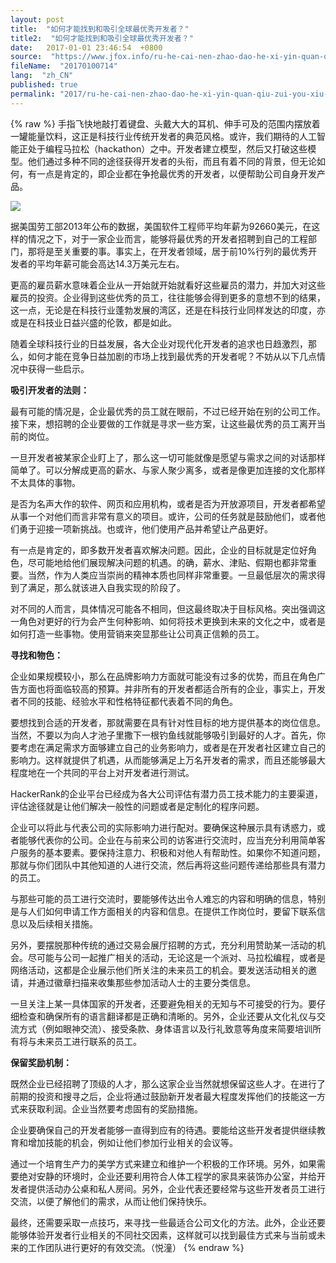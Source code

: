 ```yaml
---
layout: post
title:  "如何才能找到和吸引全球最优秀开发者？"
title2:  "如何才能找到和吸引全球最优秀开发者？"
date:   2017-01-01 23:46:54  +0800
source:  "https://www.jfox.info/ru-he-cai-nen-zhao-dao-he-xi-yin-quan-qiu-zui-you-xiu-kai-fa-zhe.html"
fileName:  "20170100714"
lang:  "zh_CN"
published: true
permalink: "2017/ru-he-cai-nen-zhao-dao-he-xi-yin-quan-qiu-zui-you-xiu-kai-fa-zhe.html"
---
```

{% raw %}
手指飞快地敲打着键盘、头戴大大的耳机、伸手可及的范围内摆放着一罐能量饮料，这正是科技行业传统开发者的典范风格。或许，我们期待的人工智能正处于编程马拉松（hackathon）之中。开发者建立模型，然后又打破这些模型。他们通过多种不同的途径获得开发者的头衔，而且有着不同的背景，但无论如何，有一点是肯定的，即企业都在争抢最优秀的开发者，以便帮助公司自身开发产品。

![](687b948.jpg)

据美国劳工部2013年公布的数据，美国软件工程师平均年薪为92660美元，在这样的情况之下，对于一家企业而言，能够将最优秀的开发者招聘到自己的工程部门，那将是至关重要的事。事实上，在开发者领域，居于前10%行列的最优秀开发者的平均年薪可能会高达14.3万美元左右。

更高的雇员薪水意味着企业从一开始就开始就看好这些雇员的潜力，并加大对这些雇员的投资。企业得到这些优秀的员工，往往能够会得到更多的意想不到的结果，这一点，无论是在科技行业蓬勃发展的湾区，还是在科技行业同样发达的印度，亦或是在科技业日益兴盛的伦敦，都是如此。

随着全球科技行业的日益发展，各大企业对现代化开发者的追求也日趋激烈，那么，如何才能在竞争日益加剧的市场上找到最优秀的开发者呢？不妨从以下几点情况中获得一些启示。

**吸引开发者的法则：**

最有可能的情况是，企业最优秀的员工就在眼前，不过已经开始在别的公司工作。接下来，想招聘的企业要做的工作就是寻求一些方案，让这些最优秀的员工离开当前的岗位。

一旦开发者被某家企业盯上了，那么这一切可能就像是愿望与需求之间的对话那样简单了。可以分解成更高的薪水、与家人聚少离多，或者是像更加连接的文化那样不太具体的事物。

是否为名声大作的软件、网页和应用机构，或者是否为开放源项目，开发者都希望从事一个对他们而言非常有意义的项目。或许，公司的任务就是鼓励他们，或者他们勇于迎接一项新挑战。也或许，他们使用产品并希望让产品更好。

有一点是肯定的，即多数开发者喜欢解决问题。因此，企业的目标就是定位好角色，尽可能地给他们展现解决问题的机遇。的确，薪水、津贴、假期也都非常重要。当然，作为人类应当崇尚的精神本质也同样非常重要。一旦最低层次的需求得到了满足，那么就该进入自我实现的阶段了。

对不同的人而言，具体情况可能各不相同，但这最终取决于目标风格。突出强调这一角色对更好的行为会产生何种影响、如何将技术更换到未来的文化之中，或者是如何打造一些事物。使用营销来突显那些让公司真正信赖的员工。

**寻找和物色：**

企业如果规模较小，那么在品牌影响力方面就可能没有过多的优势，而且在角色广告方面也将面临较高的预算。并非所有的开发者都适合所有的企业，事实上，开发者不同的技能、经验水平和性格特征都代表着不同的角色。

要想找到合适的开发者，那就需要在具有针对性目标的地方提供基本的岗位信息。当然，不要以为向人才池子里撒下一根钓鱼线就能够吸引到最好的人才。首先，你要考虑在满足需求方面够建立自己的业务影响力，或者是在开发者社区建立自己的影响力。这样就提供了机遇，从而能够满足上万名开发者的需求，而且还能够最大程度地在一个共同的平台上对开发者进行测试。

HackerRank的企业平台已经成为各大公司评估有潜力员工技术能力的主要渠道，评估途径就是让他们解决一般性的问题或者是定制化的程序问题。

企业可以将此与代表公司的实际影响力进行配对。要确保这种展示具有诱惑力，或者能够代表你的公司。企业在与前来公司的访客进行交流时，应当充分利用简单客户服务的基本要素。要保持注意力、积极和对他人有帮助性。如果你不知道问题，那就与你们团队中其他知道的人进行交流，然后再将这些问题传递给那些具有潜力的员工。

与那些可能的员工进行交流时，要能够传达出令人难忘的内容和明确的信息，特别是与人们如何申请工作方面相关的内容和信息。在提供工作岗位时，要留下联系信息以及后续相关措施。

另外，要摆脱那种传统的通过交易会展厅招聘的方式，充分利用赞助某一活动的机会。尽可能与公司一起推广相关的活动，无论这是一个派对、马拉松编程，或者是网络活动，这都是企业展示他们所关注的未来员工的机会。要发送活动相关的邀请，并通过徽章扫描来收集那些参加活动人士的主要分类信息。

一旦关注上某一具体国家的开发者，还要避免相关的无知与不可接受的行为。要仔细检查和确保所有的语言翻译都是正确和清晰的。另外，企业还要从文化礼仪与交流方式（例如眼神交流）、接受条款、身体语言以及行礼致意等角度来简要培训所有将与未来员工进行联系的员工。

**保留奖励机制：**

既然企业已经招聘了顶级的人才，那么这家企业当然就想保留这些人才。在进行了前期的投资和搜寻之后，企业将通过鼓励新开发者最大程度发挥他们的技能这一方式来获取利润。企业当然要考虑固有的奖励措施。

企业要确保自己的开发者能够一直得到应有的待遇。要能给这些开发者提供继续教育和增加技能的机会，例如让他们参加行业相关的会议等。

通过一个培育生产力的美学方式来建立和维护一个积极的工作环境。另外，如果需要绝对安静的环境时，企业还要利用符合人体工程学的家具来装饰办公室，并给开发者提供活动办公桌和私人房间。另外，企业代表还要经常与这些开发者员工进行交流，以便了解他们的需求，从而让他们保持快乐。

最终，还需要采取一点技巧，来寻找一些最适合公司文化的方法。此外，企业还要能够体验开发者行业相关的不同社交因素，这样就可以找到最佳方式来与当前或未来的工作团队进行更好的有效交流。（悦潼）
{% endraw %}